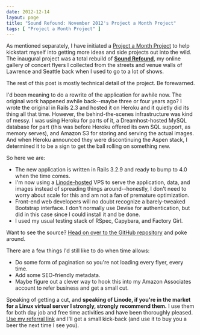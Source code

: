 ```yaml
---
date: 2012-12-14
layout: page
title: "Sound Refound: November 2012's Project a Month Project"
tags: [ "Project a Month Project" ]
---
```


As mentioned separately, I have initiated a [Project a Month Project](/posts/2012/12/project-a-month-project.html) to help kickstart myself into getting more ideas and side projects out into the wild. The inaugural project was a total rebuild of **[Sound Refound](http://soundrefound.com/)**, my online gallery of concert flyers I collected from the streets and venue walls of Lawrence and Seattle back when I used to go to a lot of shows.

The rest of this post is mostly technical detail of the project. Be forewarned.

I'd been meaning to do a rewrite of the application for awhile now. The original work happened awhile back--maybe three or four years ago? I wrote the original in Rails 2.3 and hosted it on Heroku and it quietly did its thing all that time. However, the behind-the-scenes infrastructure was kind of messy. I was using Heroku for parts of it, a Dreamhost-hosted MySQL database for part (this was before Heroku offered its own SQL support, as memory serves), and Amazon S3 for storing and serving the actual images. And when Heroku announced they were discontinuing the Aspen stack, I determined it to be a sign to get the ball rolling on something new.

So here we are:

- The new application is written in Rails 3.2.9 and ready to bump to 4.0 when the time comes.
- I'm now using a [Linode-hosted](http://www.linode.com/?r=d3a98e56fb377eb9f9b52455f069b0b6029908b9) VPS to serve the application, data, and images instead of spreading things around--honestly, I don't need to worry about scale for this and am not a fan of premature optimization.
- Front-end web developers will no doubt recognize a barely-tweaked Bootstrap interface. I don't normally use Devise for authentication, but did in this case since I could install it and be done.
- I used my usual testing stack of RSpec, Capybara, and Factory Girl.

Want to see the source? [Head on over to the GitHub repository](https://github.com/ruralocity/soundrefound) and poke around.

There are a few things I'd still like to do when time allows:

- Do some form of pagination so you're not loading every flyer, every time.
- Add some SEO-friendly metadata.
- Maybe figure out a clever way to hook this into my Amazon Associates account to refer business and get a small cut.

Speaking of getting a cut, and **speaking of Linode, if you're in the market for a Linux virtual server I strongly, strongly recommend them.** I use them for both day job and free time activities and have been thoroughly pleased. [Use my referral link](http://www.linode.com/?r=d3a98e56fb377eb9f9b52455f069b0b6029908b9) and I'll get a small kick-back (and use it to buy you a beer the next time I see you).